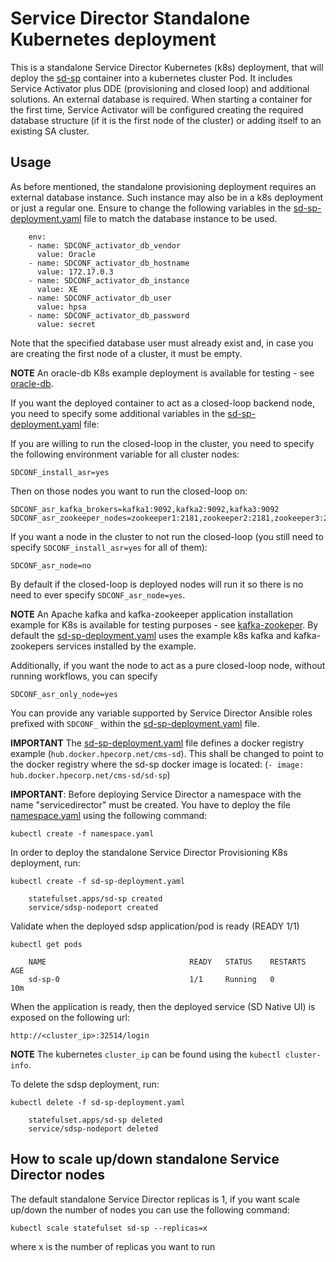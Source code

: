 Service Director Standalone Kubernetes deployment
=============================

This is a standalone Service Director Kubernetes (k8s) deployment, that will deploy the [sd-sp](/docker/images/sd-sp) container into a kubernetes cluster Pod. 
It includes Service Activator plus DDE (provisioning and closed loop) and additional solutions. An external database is required. When starting a container for the first time, Service Activator will be configured creating the required database structure (if it is the first node of the cluster) or adding itself to an existing SA cluster.

Usage
-----

As before mentioned, the standalone provisioning deployment requires an external database instance. Such instance may also be in a k8s deployment or just a regular one. Ensure to change the following variables in the [sd-sp-deployment.yaml](sd-sp-deployment.yaml) file to match the database instance to be used.

        env:
        - name: SDCONF_activator_db_vendor
          value: Oracle
        - name: SDCONF_activator_db_hostname
          value: 172.17.0.3
        - name: SDCONF_activator_db_instance
          value: XE
        - name: SDCONF_activator_db_user
          value: hpsa
        - name: SDCONF_activator_db_password
          value: secret
          
Note that the specified database user must already exist and, in case you are creating the first node of a cluster, it must be empty.

**NOTE** An oracle-db K8s example deployment is available for testing - see [oracle-db](../../examples/oracle-db).

If you want the deployed container to act as a closed-loop backend node, you need to specify some additional variables in the [sd-sp-deployment.yaml](sd-sp-deployment.yaml) file:

If you are willing to run the closed-loop in the cluster, you need to specify the following environment variable for all cluster nodes:

    SDCONF_install_asr=yes

Then on those nodes you want to run the closed-loop on:

    SDCONF_asr_kafka_brokers=kafka1:9092,kafka2:9092,kafka3:9092
    SDCONF_asr_zookeeper_nodes=zookeeper1:2181,zookeeper2:2181,zookeeper3:2181

If you want a node in the cluster to not run the closed-loop (you still need to specify `SDCONF_install_asr=yes` for all of them):

    SDCONF_asr_node=no

By default if the closed-loop is deployed nodes will run it so there is no need to ever specify `SDCONF_asr_node=yes`.
    
**NOTE** An Apache kafka and kafka-zookeeper application installation example for K8s is available for testing purposes - see [kafka-zookeper](../../examples/kafka-zookeeper). By default the [sd-sp-deployment.yaml](sd-sp-deployment.yaml) uses the example k8s kafka and kafka-zookepers services installed by the example.

Additionally, if you want the node to act as a pure closed-loop node, without running workflows, you can specify

    SDCONF_asr_only_node=yes

You can provide any variable supported by Service Director Ansible roles prefixed with `SDCONF_` within the [sd-sp-deployment.yaml](sd-sp-deployment.yaml) file.

**IMPORTANT** The [sd-sp-deployment.yaml](sd-sp-deployment.yaml) file defines a docker registry example (`hub.docker.hpecorp.net/cms-sd`). This shall be changed to point to the docker registry where the sd-sp docker image is located: (`- image: hub.docker.hpecorp.net/cms-sd/sd-sp`)

**IMPORTANT**: Before deploying Service Director a namespace with the name "servicedirector" must be created. You have to deploy the file [namespace.yaml](../namespace.yaml) using the following command:

    kubectl create -f namespace.yaml

In order to deploy the standalone Service Director Provisioning K8s deployment, run:

    kubectl create -f sd-sp-deployment.yaml

```
    statefulset.apps/sd-sp created
    service/sdsp-nodeport created
```

Validate when the deployed sdsp application/pod is ready (READY 1/1)

    kubectl get pods

```
    NAME                                READY   STATUS    RESTARTS   AGE
    sd-sp-0                             1/1     Running   0          10m
```


When the application is ready, then the deployed service (SD Native UI) is exposed on the following url:

    http://<cluster_ip>:32514/login

**NOTE** The kubernetes `cluster_ip` can be found using the `kubectl cluster-info`.


To delete the sdsp deployment, run:

    kubectl delete -f sd-sp-deployment.yaml

```
    statefulset.apps/sd-sp deleted
    service/sdsp-nodeport deleted
```

## How to scale up/down standalone Service Director nodes 


The default standalone Service Director replicas is 1, if you want scale up/down the number of nodes you can use the following command:

    kubectl scale statefulset sd-sp --replicas=x

where x is the number of replicas you want to run  
